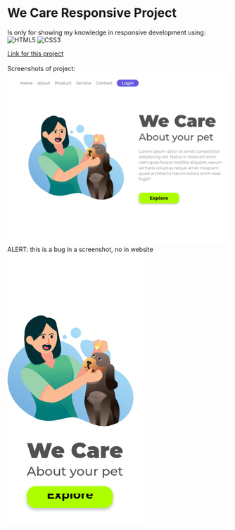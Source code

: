 # We Care Responsive Project
Is only for showing my knowledge in responsive development using: <br>
![HTML5](https://img.shields.io/badge/html5-%23E34F26.svg?style=for-the-badge&logo=html5&logoColor=white) ![CSS3](https://img.shields.io/badge/css3-%231572B6.svg?style=for-the-badge&logo=css3&logoColor=white)

[Link for this project](https://autstories.github.io/We-Care-Responsive/)<br><br>
Screenshots of project:<br>
<img src="https://raw.githubusercontent.com/AutStories/We-Care-Responsive/master/assets/desktop.png"><br>
ALERT: this is a bug in a screenshot, no in website <br>
<img src="https://raw.githubusercontent.com/AutStories/We-Care-Responsive/master/assets/mobile.png">
